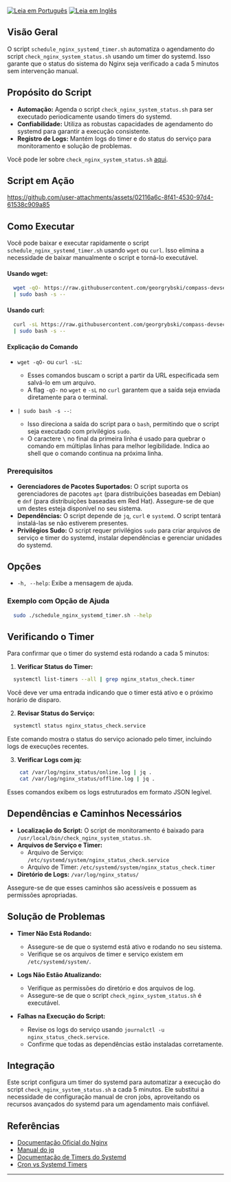 [![Leia em Português](https://img.shields.io/badge/%F0%9F%87%A7%F0%9F%87%B7%20Portugu%C3%AAs-F0FFFF.svg)](schedule_nginx_systemd_timer.pt-BR.md)
[![Leia em Inglês](https://img.shields.io/badge/%F0%9F%87%BA%F0%9F%87%B8%20English-gray.svg)](schedule_nginx_systemd_timer.md)

## Visão Geral

O script `schedule_nginx_systemd_timer.sh` automatiza o agendamento do script `check_nginx_system_status.sh` usando um timer do systemd. Isso garante que o status do sistema do Nginx seja verificado a cada 5 minutos sem intervenção manual.

## Propósito do Script

- **Automação:** Agenda o script `check_nginx_system_status.sh` para ser executado periodicamente usando timers do systemd.
- **Confiabilidade:** Utiliza as robustas capacidades de agendamento do systemd para garantir a execução consistente.
- **Registro de Logs:** Mantém logs do timer e do status do serviço para monitoramento e solução de problemas.

Você pode ler sobre `check_nginx_system_status.sh` [aqui](../check_nginx_system_status/check_nginx_system_status.pt-BR.md).

## Script em Ação

https://github.com/user-attachments/assets/02116a6c-8f41-4530-97d4-61538c909a85

## Como Executar

Você pode baixar e executar rapidamente o script `schedule_nginx_systemd_timer.sh` usando `wget` ou `curl`. Isso elimina a necessidade de baixar manualmente o script e torná-lo executável.

#### Usando wget:

```bash
  wget -qO- https://raw.githubusercontent.com/georgrybski/compass-devsecops-scholarship/main/scripts/sprint2/schedule_nginx_systemd_timer.sh \
  | sudo bash -s --
```

#### Usando curl:

```bash
  curl -sL https://raw.githubusercontent.com/georgrybski/compass-devsecops-scholarship/main/scripts/sprint2/schedule_nginx_systemd_timer.sh \
  | sudo bash -s --
```

#### Explicação do Comando

- ```wget -qO-``` ou ```curl -sL```:
    - Esses comandos buscam o script a partir da URL especificada sem salvá-lo em um arquivo.
    - A flag `-qO-` no `wget` e `-sL` no `curl` garantem que a saída seja enviada diretamente para o terminal.

- ```| sudo bash -s --```:
    - Isso direciona a saída do script para o `bash`, permitindo que o script seja executado com privilégios `sudo`.
    - O caractere `\` no final da primeira linha é usado para quebrar o comando em múltiplas linhas para melhor legibilidade. Indica ao shell que o comando continua na próxima linha.

### Prerequisitos

- **Gerenciadores de Pacotes Suportados:** O script suporta os gerenciadores de pacotes `apt` (para distribuições baseadas em Debian) e `dnf` (para distribuições baseadas em Red Hat). Assegure-se de que um destes esteja disponível no seu sistema.
- **Dependências:** O script depende de `jq`, `curl` e `systemd`. O script tentará instalá-las se não estiverem presentes.
- **Privilégios Sudo:** O script requer privilégios `sudo` para criar arquivos de serviço e timer do systemd, instalar dependências e gerenciar unidades do systemd.

## Opções

- `-h, --help`: Exibe a mensagem de ajuda.

### Exemplo com Opção de Ajuda

```bash
  sudo ./schedule_nginx_systemd_timer.sh --help
```

## Verificando o Timer

Para confirmar que o timer do systemd está rodando a cada 5 minutos:

1. **Verificar Status do Timer:**

```bash
  systemctl list-timers --all | grep nginx_status_check.timer
```

Você deve ver uma entrada indicando que o timer está ativo e o próximo horário de disparo.

2. **Revisar Status do Serviço:**

```bash
  systemctl status nginx_status_check.service
```

Este comando mostra o status do serviço acionado pelo timer, incluindo logs de execuções recentes.

3. **Verificar Logs com jq:**

```bash
    cat /var/log/nginx_status/online.log | jq .
    cat /var/log/nginx_status/offline.log | jq .
```

Esses comandos exibem os logs estruturados em formato JSON legível.

## Dependências e Caminhos Necessários

- **Localização do Script:** O script de monitoramento é baixado para `/usr/local/bin/check_nginx_system_status.sh`.
- **Arquivos de Serviço e Timer:**
    - Arquivo de Serviço: `/etc/systemd/system/nginx_status_check.service`
    - Arquivo de Timer: `/etc/systemd/system/nginx_status_check.timer`
- **Diretório de Logs:** `/var/log/nginx_status/`

Assegure-se de que esses caminhos são acessíveis e possuem as permissões apropriadas.

## Solução de Problemas

- **Timer Não Está Rodando:**
    - Assegure-se de que o systemd está ativo e rodando no seu sistema.
    - Verifique se os arquivos de timer e serviço existem em `/etc/systemd/system/`.

- **Logs Não Estão Atualizando:**
    - Verifique as permissões do diretório e dos arquivos de log.
    - Assegure-se de que o script `check_nginx_system_status.sh` é executável.

- **Falhas na Execução do Script:**
    - Revise os logs do serviço usando `journalctl -u nginx_status_check.service`.
    - Confirme que todas as dependências estão instaladas corretamente.

## Integração

Este script configura um timer do systemd para automatizar a execução do script `check_nginx_system_status.sh` a cada 5 minutos. Ele substitui a necessidade de configuração manual de cron jobs, aproveitando os recursos avançados do systemd para um agendamento mais confiável.

## Referências

- [Documentação Oficial do Nginx](https://nginx.org/en/docs/)
- [Manual do jq](https://stedolan.github.io/jq/manual/)
- [Documentação de Timers do Systemd](https://www.freedesktop.org/software/systemd/man/systemd.timer.html)
- [Cron vs Systemd Timers](../../general/cron_vs_systemd_timers/cron_vs_systemd_timers.pt-BR.md)

---